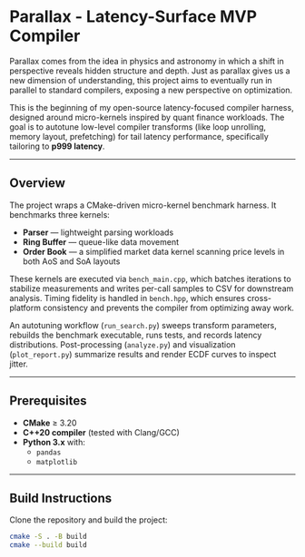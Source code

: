 # Parallax - Latency-Surface MVP Compiler


Parallax comes from the idea in physics and astronomy in which a shift in perspective reveals hidden structure and depth. Just as parallax gives us a new dimension of understanding, this project aims to eventually run in parallel to standard compilers, exposing a new perspective on optimization. 

This is the beginning of my open-source latency-focused compiler harness, designed around micro-kernels inspired by quant finance workloads. The goal is to autotune low-level compiler transforms (like loop unrolling, memory layout, prefetching) for tail latency performance, specifically tailoring to **p999 latency**.

---

## Overview

The project wraps a CMake-driven micro-kernel benchmark harness. It benchmarks three kernels:

- **Parser** — lightweight parsing workloads  
- **Ring Buffer** — queue-like data movement  
- **Order Book** — a simplified market data kernel scanning price levels in both AoS and SoA layouts  

These kernels are executed via `bench_main.cpp`, which batches iterations to stabilize measurements and writes per-call samples to CSV for downstream analysis. Timing fidelity is handled in `bench.hpp`, which ensures cross-platform consistency and prevents the compiler from optimizing away work.

An autotuning workflow (`run_search.py`) sweeps transform parameters, rebuilds the benchmark executable, runs tests, and records latency distributions. Post-processing (`analyze.py`) and visualization (`plot_report.py`) summarize results and render ECDF curves to inspect jitter.

---

## Prerequisites

- **CMake** ≥ 3.20  
- **C++20 compiler** (tested with Clang/GCC)  
- **Python 3.x** with:
  - `pandas`
  - `matplotlib`

---

## Build Instructions

Clone the repository and build the project:

```bash
cmake -S . -B build
cmake --build build
